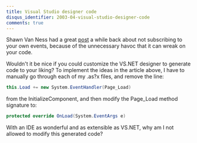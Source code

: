 ```yaml
---
title: Visual Studio designer code
disqus_identifier: 2003-04-visual-studio-designer-code
comments: true
---
```


Shawn Van Ness had a great [post][1] a while back about not subscribing to your own events, because of the unnecessary havoc that it can wreak on your code.

Wouldn't it be nice if you could customize the VS.NET designer to generate code to your liking? To implement the ideas in the article above, I have to manually go through each of my .as?x files, and remove the line:

``` csharp
this.Load += new System.EventHandler(Page_Load)
```

from the InitializeComponent, and then modify the Page_Load method signature to:

``` csharp
protected override OnLoad(System.EventArgs e)
```

With an IDE as wonderful and as extensible as VS.NET, why am I not allowed to modify this generated code?

[1]:http://dotnetweblogs.com/SAVanNess/posts/3646.aspx

